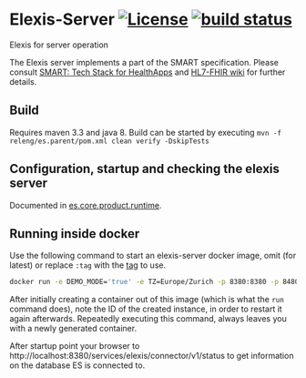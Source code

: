 # Elexis-Server [![License](http://img.shields.io/badge/license-EPL-blue.svg)](http://www.eclipse.org/legal/epl-v10.html) [![build status](https://gitlab.medelexis.ch/elexis/elexis-server/badges/master/build.svg)](https://gitlab.medelexis.ch/elexis/elexis-server/commits/master)
Elexis for server operation

The Elexis server implements a part of the SMART specification. Please consult [SMART: Tech Stack for HealthApps](http://docs.smarthealthit.org/) and  [HL7-FHIR wiki](http://wiki.hl7.org/index.php?title=FHIR) for further details.

## Build

Requires maven 3.3 and java 8. Build can be started by executing `mvn -f releng/es.parent/pom.xml clean verify -DskipTests` 

## Configuration, startup and checking the elexis server

Documented in [es.core.product.runtime](products/es.core.product.runtime/Readme.md).

## Running inside docker

Use the following command to start an elexis-server docker image, omit (for latest) or replace `:tag` with the [tag](https://hub.docker.com/r/medevit/elexis-server/tags/) to use. 

```bash
docker run -e DEMO_MODE='true' -e TZ=Europe/Zurich -p 8380:8380 -p 8480:8480 -p 7234:7234 medevit/elexis-server:tag
```

After initially creating a container out of this image (which is what the `run` command does), note
the ID of the created instance, in order to restart it again afterwards. Repeatedly executing this command, always leaves
you with a newly generated container.

After startup point your browser to http://localhost:8380/services/elexis/connector/v1/status to get information on the database ES is connected to.

